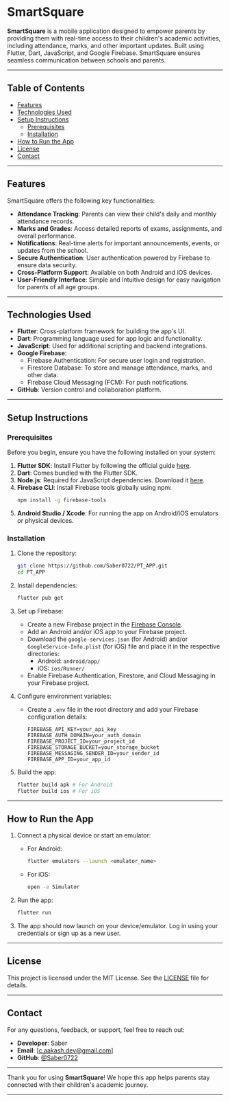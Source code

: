 # SmartSquare

**SmartSquare** is a mobile application designed to empower parents by providing them with real-time access to their children's academic activities, including attendance, marks, and other important updates. Built using Flutter, Dart, JavaScript, and Google Firebase. SmartSquare ensures seamless communication between schools and parents.

---

## Table of Contents

- [Features](#features)
- [Technologies Used](#technologies-used)
- [Setup Instructions](#setup-instructions)
  - [Prerequisites](#prerequisites)
  - [Installation](#installation)
- [How to Run the App](#how-to-run-the-app)
- [License](#license)
- [Contact](#contact)

---

## Features

SmartSquare offers the following key functionalities:

- **Attendance Tracking**: Parents can view their child's daily and monthly attendance records.
- **Marks and Grades**: Access detailed reports of exams, assignments, and overall performance.
- **Notifications**: Real-time alerts for important announcements, events, or updates from the school.
- **Secure Authentication**: User authentication powered by Firebase to ensure data security.
- **Cross-Platform Support**: Available on both Android and iOS devices.
- **User-Friendly Interface**: Simple and Intuitive design for easy navigation for parents of all age groups.

---

## Technologies Used

- **Flutter**: Cross-platform framework for building the app's UI.
- **Dart**: Programming language used for app logic and functionality.
- **JavaScript**: Used for additional scripting and backend integrations.
- **Google Firebase**:
  - Firebase Authentication: For secure user login and registration.
  - Firestore Database: To store and manage attendance, marks, and other data.
  - Firebase Cloud Messaging (FCM): For push notifications.
- **GitHub**: Version control and collaboration platform.

---

## Setup Instructions

### Prerequisites

Before you begin, ensure you have the following installed on your system:

1. **Flutter SDK**: Install Flutter by following the official guide [here](https://flutter.dev/docs/get-started/install).
2. **Dart**: Comes bundled with the Flutter SDK.
3. **Node.js**: Required for JavaScript dependencies. Download it [here](https://nodejs.org/).
4. **Firebase CLI**: Install Firebase tools globally using npm:
   ```bash
   npm install -g firebase-tools
   ```
5. **Android Studio / Xcode**: For running the app on Android/iOS emulators or physical devices.

### Installation

1. Clone the repository:
   ```bash
   git clone https://github.com/Saber0722/PT_APP.git
   cd PT_APP
   ```

2. Install dependencies:
   ```bash
   flutter pub get
   ```

3. Set up Firebase:
   - Create a new Firebase project in the [Firebase Console](https://console.firebase.google.com/).
   - Add an Android and/or iOS app to your Firebase project.
   - Download the `google-services.json` (for Android) and/or `GoogleService-Info.plist` (for iOS) file and place it in the respective directories:
     - Android: `android/app/`
     - iOS: `ios/Runner/`
   - Enable Firebase Authentication, Firestore, and Cloud Messaging in your Firebase project.

4. Configure environment variables:
   - Create a `.env` file in the root directory and add your Firebase configuration details:
     ```env
     FIREBASE_API_KEY=your_api_key
     FIREBASE_AUTH_DOMAIN=your_auth_domain
     FIREBASE_PROJECT_ID=your_project_id
     FIREBASE_STORAGE_BUCKET=your_storage_bucket
     FIREBASE_MESSAGING_SENDER_ID=your_sender_id
     FIREBASE_APP_ID=your_app_id
     ```

5. Build the app:
   ```bash
   flutter build apk # For Android
   flutter build ios # For iOS
   ```

---

## How to Run the App

1. Connect a physical device or start an emulator:
   - For Android:
     ```bash
     flutter emulators --launch <emulator_name>
     ```
   - For iOS:
     ```bash
     open -a Simulator
     ```

2. Run the app:
   ```bash
   flutter run
   ```

3. The app should now launch on your device/emulator. Log in using your credentials or sign up as a new user.

---

## License

This project is licensed under the MIT License. See the [LICENSE](LICENSE) file for details.

---

## Contact

For any questions, feedback, or support, feel free to reach out:

- **Developer**: Saber
- **Email**: [c.aakash.dev@gmail.com] <!-- Replace with your email -->
- **GitHub**: [@Saber0722](https://github.com/Saber0722)

---

Thank you for using **SmartSquare**! We hope this app helps parents stay connected with their children's academic journey.

---

